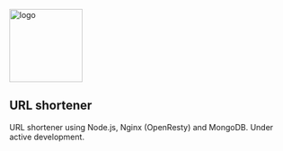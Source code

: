 <img width="130" src="https://user-images.githubusercontent.com/43048524/135918686-d7a73bea-18d8-4fc0-9fd3-04cf10c6badb.png" alt="logo" /> </br>
## URL shortener
URL shortener using Node.js, Nginx (OpenResty) and MongoDB. Under active development.
